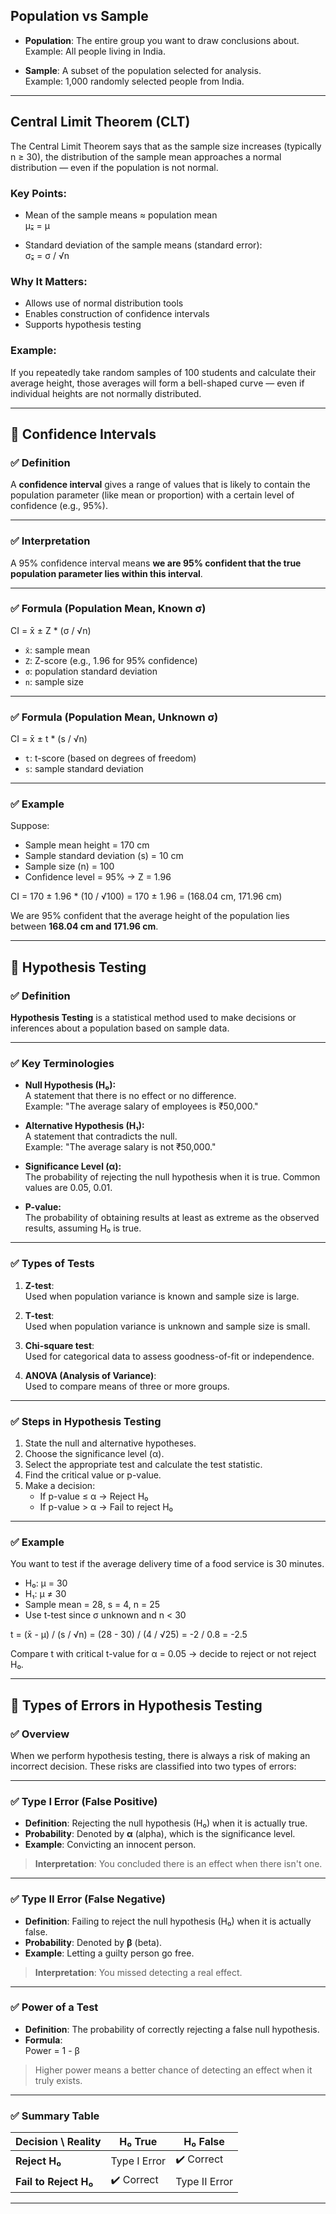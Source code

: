 ## Population vs Sample

- **Population**: The entire group you want to draw conclusions about.  
  Example: All people living in India.

- **Sample**: A subset of the population selected for analysis.  
  Example: 1,000 randomly selected people from India.

---

## Central Limit Theorem (CLT)

The Central Limit Theorem says that as the sample size increases (typically n ≥ 30), the distribution of the sample mean approaches a normal distribution — even if the population is not normal.

### Key Points:
- Mean of the sample means ≈ population mean  
  μₓ̄ = μ

- Standard deviation of the sample means (standard error):  
  σₓ̄ = σ / √n

### Why It Matters:
- Allows use of normal distribution tools
- Enables construction of confidence intervals
- Supports hypothesis testing

### Example:
If you repeatedly take random samples of 100 students and calculate their average height, those averages will form a bell-shaped curve — even if individual heights are not normally distributed.


---

## 📌 Confidence Intervals

### ✅ Definition
A **confidence interval** gives a range of values that is likely to contain the population parameter (like mean or proportion) with a certain level of confidence (e.g., 95%).

---

### ✅ Interpretation
A 95% confidence interval means **we are 95% confident that the true population parameter lies within this interval**.

---

### ✅ Formula (Population Mean, Known σ)

CI = x̄ ± Z * (σ / √n)

- `x̄`: sample mean  
- `Z`: Z-score (e.g., 1.96 for 95% confidence)  
- `σ`: population standard deviation  
- `n`: sample size


---

### ✅ Formula (Population Mean, Unknown σ)
CI = x̄ ± t * (s / √n)


- `t`: t-score (based on degrees of freedom)  
- `s`: sample standard deviation

---

### ✅ Example

Suppose:
- Sample mean height = 170 cm  
- Sample standard deviation (s) = 10 cm  
- Sample size (n) = 100  
- Confidence level = 95% → Z = 1.96

CI = 170 ± 1.96 * (10 / √100)
= 170 ± 1.96
= (168.04 cm, 171.96 cm)


We are 95% confident that the average height of the population lies between **168.04 cm and 171.96 cm**.



---


## 📌 Hypothesis Testing

### ✅ Definition
**Hypothesis Testing** is a statistical method used to make decisions or inferences about a population based on sample data.

---

### ✅ Key Terminologies

- **Null Hypothesis (H₀):**  
  A statement that there is no effect or no difference.  
  Example: "The average salary of employees is ₹50,000."

- **Alternative Hypothesis (H₁):**  
  A statement that contradicts the null.  
  Example: "The average salary is not ₹50,000."

- **Significance Level (α):**  
  The probability of rejecting the null hypothesis when it is true. Common values are 0.05, 0.01.

- **P-value:**  
  The probability of obtaining results at least as extreme as the observed results, assuming H₀ is true.

---

### ✅ Types of Tests

1. **Z-test**:  
   Used when population variance is known and sample size is large.

2. **T-test**:  
   Used when population variance is unknown and sample size is small.

3. **Chi-square test**:  
   Used for categorical data to assess goodness-of-fit or independence.

4. **ANOVA (Analysis of Variance)**:  
   Used to compare means of three or more groups.

---

### ✅ Steps in Hypothesis Testing

1. State the null and alternative hypotheses.
2. Choose the significance level (α).
3. Select the appropriate test and calculate the test statistic.
4. Find the critical value or p-value.
5. Make a decision:  
   - If p-value ≤ α → Reject H₀  
   - If p-value > α → Fail to reject H₀

---

### ✅ Example

You want to test if the average delivery time of a food service is 30 minutes.

- H₀: μ = 30  
- H₁: μ ≠ 30  
- Sample mean = 28, s = 4, n = 25  
- Use t-test since σ unknown and n < 30

t = (x̄ - μ) / (s / √n)
= (28 - 30) / (4 / √25)
= -2 / 0.8 = -2.5


Compare t with critical t-value for α = 0.05 → decide to reject or not reject H₀.


---


## 📌 Types of Errors in Hypothesis Testing

### ✅ Overview
When we perform hypothesis testing, there is always a risk of making an incorrect decision. These risks are classified into two types of errors:

---

### ✅ Type I Error (False Positive)

- **Definition**: Rejecting the null hypothesis (H₀) when it is actually true.
- **Probability**: Denoted by **α** (alpha), which is the significance level.
- **Example**: Convicting an innocent person.

> **Interpretation**: You concluded there is an effect when there isn't one.

---

### ✅ Type II Error (False Negative)

- **Definition**: Failing to reject the null hypothesis (H₀) when it is actually false.
- **Probability**: Denoted by **β** (beta).
- **Example**: Letting a guilty person go free.

> **Interpretation**: You missed detecting a real effect.

---

### ✅ Power of a Test

- **Definition**: The probability of correctly rejecting a false null hypothesis.
- **Formula**:  
Power = 1 - β


> Higher power means a better chance of detecting an effect when it truly exists.

---

### ✅ Summary Table

| Decision \ Reality     | H₀ True       | H₀ False      |
|------------------------|---------------|----------------|
| **Reject H₀**          | Type I Error  | ✔️ Correct      |
| **Fail to Reject H₀**  | ✔️ Correct     | Type II Error  |

---
